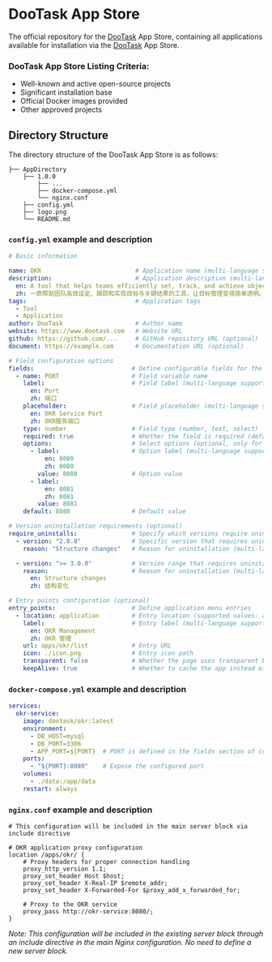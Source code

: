 # DooTask App Store

The official repository for the [DooTask](https://github.com/kuaifan/dootask) App Store, containing all applications available for installation via the [DooTask](https://github.com/kuaifan/dootask) App Store.

### DooTask App Store Listing Criteria:

- Well-known and active open-source projects
- Significant installation base
- Official Docker images provided
- Other approved projects

## Directory Structure

The directory structure of the DooTask App Store is as follows:

```
├── AppDirectory
    ├── 1.0.0
        ├── ...
        ├── docker-compose.yml
        └── nginx.conf
    ├── config.yml
    ├── logo.png
    └── README.md
```

### `config.yml` example and description

```yaml
# Basic information

name: OKR                          # Application name (multi-language support)
description:                       # Application description (multi-language support)
  en: A tool that helps teams efficiently set, track, and achieve objectives and key results, making goal management simple and transparent.
  zh: 一款帮助团队高效设定、跟踪和实现目标与关键结果的工具，让目标管理变得简单透明。
tags:                              # Application tags
  - Tool
  - Application
author: DooTask                    # Author name
website: https://www.dootask.com   # Website URL
github: https://github.com/...     # GitHub repository URL (optional)
document: https://example.com      # Documentation URL (optional)

# Field configuration options
fields:                           # Define configurable fields for the application
  - name: PORT                    # Field variable name
    label:                        # Field label (multi-language support)
      en: Port
      zh: 端口
    placeholder:                  # Field placeholder (multi-language support)
      en: OKR Service Port
      zh: OKR服务端口
    type: number                  # Field type (number, text, select)
    required: true                # Whether the field is required (default: false)
    options:                      # Select options (optional, only for select type)
      - label:                    # Option label (multi-language support)
          en: 8080
          zh: 8080
        value: 8080               # Option value
      - label:
          en: 8081
          zh: 8081
        value: 8081
    default: 8080                 # Default value

# Version uninstallation requirements (optional)
require_uninstalls:               # Specify which versions require uninstallation first
  - version: "2.0.0"              # Specific version that requires uninstallation
    reason: "Structure changes"   # Reason for uninstallation (multi-language support)

  - version: ">= 3.0.0"           # Version range that requires uninstallation
    reason:                       # Reason for uninstallation (multi-language support)
      en: Structure changes
      zh: 结构变化

# Entry points configuration (optional)
entry_points:                     # Define application menu entries
  - location: application         # Entry location (supported values: application, application/admin, main/menu)
    label:                        # Entry label (multi-language support)
      en: OKR Management
      zh: OKR 管理
    url: apps/okr/list            # Entry URL
    icon: ./icon.png              # Entry icon path
    transparent: false            # Whether the page uses transparent background (optional, default: false)
    keepAlive: true               # Whether to cache the app instead of destroying it when closed, to preserve state and improve performance (optional, default: true)
```

### `docker-compose.yml` example and description

```yaml
services:
  okr-service:
    image: dootask/okr:latest
    environment:
      - DB_HOST=mysql
      - DB_PORT=3306
      - APP_PORT=${PORT}  # PORT is defined in the fields section of config.yml
    ports:
      - "${PORT}:8080"    # Expose the configured port
    volumes:
      - ./data:/app/data
    restart: always
```

### `nginx.conf` example and description

```nginx
# This configuration will be included in the main server block via include directive

# OKR application proxy configuration
location /apps/okr/ {
    # Proxy headers for proper connection handling
    proxy_http_version 1.1;
    proxy_set_header Host $host;
    proxy_set_header X-Real-IP $remote_addr;
    proxy_set_header X-Forwarded-For $proxy_add_x_forwarded_for;
    
    # Proxy to the OKR service
    proxy_pass http://okr-service:8080/;
}
```

*Note: This configuration will be included in the existing server block through an include directive in the main Nginx configuration. No need to define a new server block.*
